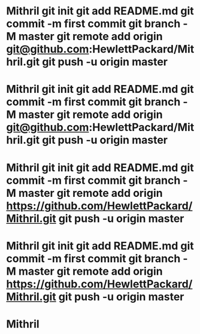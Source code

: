 # Mithril git init git add README.md git commit -m first commit git branch -M master git remote add origin git@github.com:HewlettPackard/Mithril.git git push -u origin master
# Mithril git init git add README.md git commit -m first commit git branch -M master git remote add origin git@github.com:HewlettPackard/Mithril.git git push -u origin master
# Mithril git init git add README.md git commit -m first commit git branch -M master git remote add origin https://github.com/HewlettPackard/Mithril.git git push -u origin master
# Mithril git init git add README.md git commit -m first commit git branch -M master git remote add origin https://github.com/HewlettPackard/Mithril.git git push -u origin master
# Mithril
